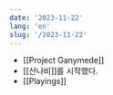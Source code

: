```yaml
---
date: '2023-11-22'
lang: 'en'
slug: '/2023-11-22'
---
```


- [[Project Ganymede]]
- [[산나비]]를 시작했다.
- [[Playings]]
